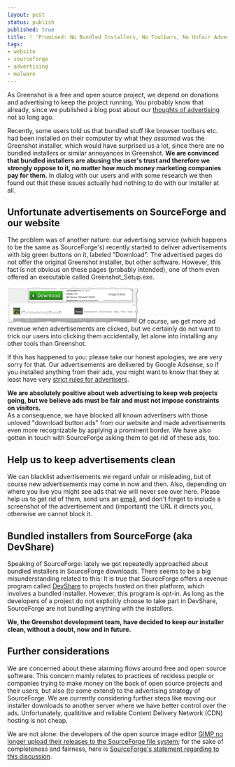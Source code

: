 ```yaml
---
layout: post
status: publish
published: true
title: ! 'Promised: No Bundled Installers, No Toolbars, No Unfair Advertisements'
tags:
- website
- sourceforge
- advertising
- malware
---
```

<p>As Greenshot is a free and open source project, we depend on donations and advertising to keep the project running. You probably know that already, since we published a blog post about our <a href="/2013/05/30/why-a-free-web-needs-advertising/">thoughts of advertising</a> not so long ago.</p>
<p>Recently, some users told us that bundled stuff like browser toolbars etc. had been installed on their computer by what they <em>assumed</em> was the Greenshot installer, which would have surprised us a lot, since there are no bundled installers or similar annoyances in Greenshot. <strong>We are convinced that bundled installers are abusing the user's trust and therefore we strongly oppose to it, no matter how much money marketing companies pay for them.</strong> In dialog with our users and with some research we then found out that these issues actually had nothing to do with our installer at all.</p>
<h2>Unfortunate advertisements on SourceForge and our website</h2>
<p>The problem was of another nature: our advertising service (which happens to be the same as SourceForge's) recently started to deliver advertisements with big green buttons on it, labeled "Download". The advertised pages do not offer the original Greenshot installer, but other software. However, this fact is not obvious on these pages (probably intended), one of them even offered an executable called Greenshot_Setup.exe.</p>
<p><a href="/assets/wp-content/uploads/2013/11/greenshot-2013-11-16-10_13_28.png"><img src="/assets/wp-content/uploads/2013/11/greenshot-2013-11-16-10_13_28-300x84.png" alt="greenshot-2013-11-16 10_13_28" width="300" height="84" class="alignright size-medium wp-image-1072" /></a>Of course, we get more ad revenue when advertisements are clicked, but we certainly do not want to trick our users into clicking them accidentally, let alone into installing any other tools than Greenshot.</p>
<p>If this has happened to you: please take our honest apologies, we are very sorry for that. Our advertisements are delivered by Google Adsense, so if you installed anything from their ads, you might want to know that they at least have very <a href="https://support.google.com/adwordspolicy/answer/1316548">strict rules for advertisers</a>.</p>
<p><strong>We are absolutely positive about web advertising to keep web projects going, but we believe ads must be fair and must not impose constraints on visitors.</strong><br />
As a consequence, we have blocked all known advertisers with those unloved "download button ads" from our website and made advertisements even more recognizable by applying a prominent border. We have also gotten in touch with SourceForge asking them to get rid of these ads, too.</p>
<h2>Help us to keep advertisements clean</h2>
<p>We can blacklist advertisements we regard unfair or misleading, but of course new advertisements may come in now and then. Also, depending on where you live you might see ads that we will never see over here. Please help us to get rid of them, send uns an <a href="mailto:getgreenshot@gmail.com?subject=Suspicious%20advertisement&body=The%20following%20ad%20is%20unfair%20/%20misleading%20/%20suspicious.%0A%0ATarget%20URL%20of%20the%20ad:%20%0AScreenshot%20of%20the%20ad:%20">email</a>, and don't forget to include a screenshot of the advertisement and (important) the URL it directs you, otherwise we cannot block it.</p>
<h2>Bundled installers from SourceForge (aka DevShare)</h2>
<p>Speaking of SourceForge: lately we got repeatedly approached about bundled installers in SourceForge downloads. There seems to be a big misunderstanding related to this: It is true that SourceForge offers a revenue program called <a href="http://sourceforge.net/devshare/why">DevShare</a> to projects hosted on their platform, which involves a bundled installer. However, this program is opt-in. As long as the developers of a project do not explicitly choose to take part in DevShare, SourceForge are not bundling anything with the installers.</p>
<p><strong>We, the Greenshot development team, have decided to keep our installer clean, without a doubt, now and in future.</strong></p>
<h2>Further considerations</h2>
<p>We are concerned about these alarming flows around free and open source software. This concern mainly relates to practices of reckless people or companies trying to make money on the back of open source projects and their users, but also (to some extend) to the advertising strategy of SourceForge. We are currently considering further steps like moving our installer downloads to another server where we have better control over the ads. Unfortunately, qualititive and reliable Content Delivery Network (CDN) hosting is not cheap.</p>
<p>We are not alone: the developers of the open source image editor <a href="http://www.gimp.org/">GIMP no longer upload their releases to the SourceForge file system</a>; for the sake of completeness and fairness, here is <a href="http://sourceforge.net/blog/advertising-bundling-community-and-criticism/">SourceForge's statement regarding to this discussion</a>.</p>
